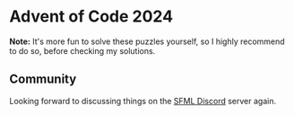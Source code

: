 # Advent of Code 2024

**Note:** It's more fun to solve these puzzles yourself, so I highly recommend to do so, before checking my solutions.

## Community

Looking forward to discussing things on the [SFML Discord](https://discord.gg/nr4X7Fh) server again.
